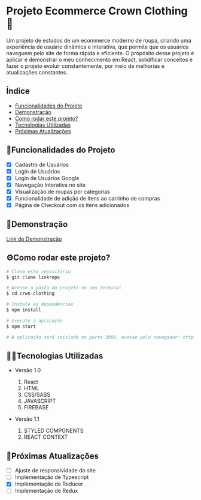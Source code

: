 # Projeto Ecommerce Crown Clothing 👑

Um projeto de estudos de um ecommerce moderno de roupa, criando uma experiência de usuário dinâmica e interativa, que permite que os usuários naveguem pelo site de forma rápida e eficiente. O propósito desse projeto é aplicar é demonstrar o meu conhecimento em React, solidificar conceitos e fazer o projeto evoluir constantemente, por meio de melhorias e atualizações constantes. 

## Índice

- <a href="#funcionalidades">Funcionalidades do Projeto</a>
- <a href="#demonstracao">Demonstração</a>
- <a href="#rodar">Como rodar este projeto?</a>
- <a href="#tecnologias">Tecnologias Utilizadas</a>
- <a href="#passos">Próximas Atualizações</a>

<div id='funcionalidades'/>

## 📱Funcionalidades do Projeto

- [x] Cadastro de Usuários
- [x] Login de Usuários 
- [x] Login de Usuários Google
- [x] Navegação Interativa no site
- [x] Visualização de roupas por categorias
- [x] Funcionalidade de adição de itens ao carrinho de compras
- [x] Página de Checkout com os itens adicionados

</div>

<div id='demonstracao'/>

## 👀Demonstração

[Link de Demonstração](https://crownecommerce.netlify.app)

</div>

<div id='rodar'/>

## ⚙️Como rodar este projeto?

```bash
# Clone este repositório
$ git clone linkrepo

# Acesse a pasta do projeto no seu terminal
$ cd crwn-clothing

# Instale as dependências
$ npm install

# Execute a aplicação
$ npm start

# A aplicação será iniciada na porta 3000, acesse pelo navegador: http://localhost:3000

```

</div>

<div id='tecnologias'/>

## 👨‍💻Tecnologias Utilizadas

- Versão 1.0
  1. React
  2. HTML
  3. CSS/SASS
  4. JAVASCRIPT
  5. FIREBASE

- Versão 1.1
  1. STYLED COMPONENTS
  2. REACT CONTEXT 

</div>

<div id='passos'>

## 🚀Próximas Atualizações

- [ ] Ajuste de responsividade do site
- [ ] Implementação de Typescript
- [x] Implementação de Reducer
- [ ] Implementação de Redux

</div>
